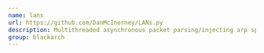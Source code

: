 ```yaml
---
name: lans
url: https://github.com/DanMcInerney/LANs.py
description: Multithreaded asynchronous packet parsing/injecting arp spoofer. URL : https://github.com/DanMcInerney/LANs.py Groups : blackarch blackarch-spoof blackarch-networking
group: blackarch
---
```

